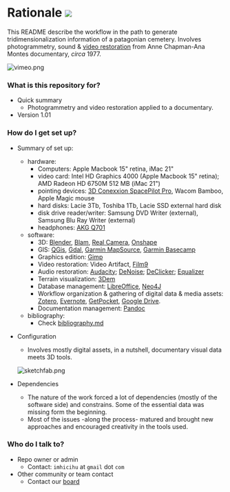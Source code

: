 # Rationale [![](https://img.shields.io/bitbucket/issues-raw/atlassian/python-bitbucket.svg?style=flat-square)]()

This README describe the workflow in the path to generate tridimensionalization information of a patagonian cemetery. Involves photogrammetry, sound & [video restoration](https://vimeo.com/album/4412719) from Anne Chapman-Ana Montes documentary, _circa_ 1977.

![vimeo.png](https://bitbucket.org/repo/aBjx4q/images/24608241-vimeo.png)

### What is this repository for? ###

* Quick summary
    - Photogrammetry and video restoration applied to a documentary.
* Version 1.01

### How do I get set up? ###

* Summary of set up: 
    - hardware: 
         * Computers: Apple Macbook 15" retina, iMac 21"
         * video card: Intel HD Graphics 4000 (Apple Macbook 15" retina); AMD Radeon HD 6750M 512 MB (iMac 21")
         * pointing devices: [3D Conexxion SpacePilot Pro](http://www.3dconnexion.com/?detectqt=false&id=30&_s=hc8ho5mtamobs9k82ktgqj7641), Wacom Bamboo, Apple Magic mouse 
         * hard disks: Lacie 3Tb, Toshiba 1Tb, Lacie SSD external hard disk
         * disk drive reader/writer: Samsung DVD Writer (external), Samsung Blu Ray Writer (external)
         * headphones: [AKG Q701](http://www.trustedreviews.com/akg-q701-review-sound-quality-page-2)
    - software: 
         * 3D: [Blender](http://blender.org/), [Blam](https://github.com/stuffmatic/blam), [Real Camera](http://www.3d-wolf.com/camera.html), [Onshape](http://onshape.com/)
         * GIS: [QGis](http://qgis.org/en/site/forusers/download.html#), [Gdal](http://download.osgeo.org/gdal), [Garmin MapSource](http://www8.garmin.com/support/download_details.jsp?id=209), [Garmin Basecamp](http://www8.garmin.com/support/download_details.jsp?id=4435)
         * Graphics edition: [Gimp](https://www.gimp.org/)
         * Video restoration: Video Artifact, [Film9](http://contact41766.wixsite.com/film9)
         * Audio restoration: [Audacity](http://www.audacityteam.org/); [DeNoise](http://www.clickrepair.net/noise/); [DeClicker](http://www.clickrepair.net/digital_audio/restore.html); [Equalizer](http://www.clickrepair.net/digital_audio/equalization.html)
         * Terrain visualization: [3Dem](http://www.hangsim.com/3dem/)
         * Database management: [LibreOffice](https://www.libreoffice.org/), [Neo4J](https://neo4j.com/)
         * Workflow organization & gathering of digital data & media assets: [Zotero](https://www.zotero.org/), [Evernote](https://evernote.com/), [GetPocket](https://getpocket.com/), [Google Drive](https://drive.google.com/).
         * Documentation management: [Pandoc](http://pandoc.org/)
    - bibliography:
         * Check [bibliography.md](https://bitbucket.org/imhicihu/chapman-documentary/src/0ce55e69f3e6f1d689a1f2ab453ea76d4d220dd0/bibliography.md?at=master&fileviewer=file-view-default)

* Configuration
    - Involves mostly digital assets, in a nutshell, documentary visual data meets 3D tools.
    
    ![sketchfab.png](https://bitbucket.org/repo/5L4R8g/images/1659513802-sketchfab.png)


* Dependencies
    - The nature of the work forced a lot of dependencies (mostly of the software side) and constrains. Some of the essential data was missing form the beginning.
    - Most of the issues -along the process- matured and brought new approaches and encouraged creativity in the tools used.

### Who do I talk to? ###
* Repo owner or admin
    - Contact: `imhicihu` at `gmail` dot `com`
* Other community or team contact
    - Contact our [board](https://bitbucket.org/imhicihu/chapman-documentary/addon/trello/trello-board)